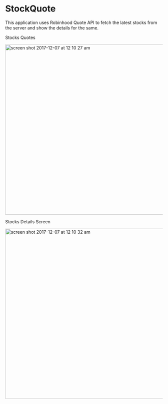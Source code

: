 # StockQuote

This application uses Robinhood Quote API to fetch the latest stocks from the server and show the details for the same.

Stocks Quotes

<img width="545" alt="screen shot 2017-12-07 at 12 10 27 am" src="https://user-images.githubusercontent.com/29422737/33699757-14d5ec90-dae3-11e7-85c4-c8c1d683fbab.png">

Stocks Details Screen

<img width="545" alt="screen shot 2017-12-07 at 12 10 32 am" src="https://user-images.githubusercontent.com/29422737/33699759-1868e736-dae3-11e7-9e21-9f9e5fad6625.png">
